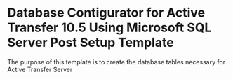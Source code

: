 # Database Contigurator for Active Transfer 10.5 Using Microsoft SQL Server Post Setup Template

The purpose of this template is to create the database tables necessary for Active Transfer Server
